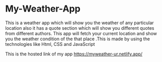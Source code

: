 # My-Weather-App
This is a weather app which will show you the weather of any particular location also it has a quote section which will show you different quotes from different authors. This app will fetch your current location and show you the weather condition of the that place .This is made by using the technologies like Html, CSS and JavaScript

This is the hosted link of my app 
https://myweather-ur.netlify.app/

